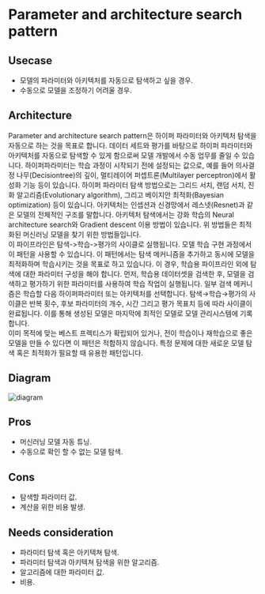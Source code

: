 # Parameter and architecture search pattern

## Usecase
- 모델의 파라미터와 아키텍처를 자동으로 탐색하고 싶을 경우.
- 수동으로 모델을 조정하기 어려울 경우.

## Architecture
Parameter and architecture search pattern은 하이퍼 파라미터와 아키텍처 탐색을 자동으로 하는 것을 목표로 합니다. 데이터 세트와 평가를 바탕으로 하이퍼 파라미터와 아키텍처를 자동으로 탐색할 수 있게 함으로써 모델 개발에서 수동 업무를 줄일 수 있습니다. 하이퍼파라미터는 학습 과정이 시작되기 전에 설정되는 값으로, 예를 들어 의사결정 나무(Decisiontree)의 깊이, 멀티레이어 퍼셉트론(Multilayer perceptron)에서 활성화 기능 등이 있습니다. 하이퍼 파라미터 탐색 방법으로는 그리드 서치, 랜덤 서치, 진화 알고리즘(Evolutionary algorithm), 그리고 베이지안 최적화(Bayesian optimization) 등이 있습니다. 아키텍처는 인셉션과 신경망에서 레스넷(Resnet)과 같은 모델의 전체적인 구조를 말합니다. 아키텍처 탐색에서는 강화 학습의 Neural architecture search와 Gradient descent 이용 방법이 있습니다. 위 방법들은 최적화된 머신러닝 모델을 찾기 위한 방법들입니다.<br>
 이 파이프라인은 탐색->학습->평가의 사이클로 실행됩니다. 모델 학습 구현 과정에서 이 패턴을 사용할 수 있습니다. 이 패턴에서는 탐색 메커니즘을 추가하고 동시에 모델을 최적화하며 학습시키는 것을 목표로 하고 있습니다. 이 경우, 학습용 파이프라인 외에 탐색에 대한 파라미터 구성을 해야 합니다. 먼저, 학습용 데이터셋을 검색한 후, 모델을 검색하고 평가하기 위한 파라미터를 사용하여 학습 작업이 실행됩니다. 일부 검색 메커니즘은 학습할 다음 하이퍼파라미터 또는 아키텍처를 선택합니다. 탐색→학습→평가의 사이클은 반복 횟수, 후보 파라미터의 개수, 시간 그리고 평가 목표치 등에 따라 사이클이 완료됩니다. 이를 통해 생성된 모델은 마지막에 최적인 모델로 모델 관리시스템에 기록합니다. <br>
이미 목적에 맞는 베스트 프렉티스가 확립되어 있거나, 전이 학습이나 재학습으로 좋은 모델을 만들 수 있다면 이 패턴은 적합하지 않습니다. 특정 문제에 대한 새로운 모델 탐색 혹은 최적화가 필요할 때 유용한 패턴입니다. 

## Diagram
![diagram](diagram.png)


## Pros
- 머신러닝 모델 자동 튜닝.
- 수동으로 확인 할 수 없는 모델 탐색.

## Cons
- 탐색할 파라미터 값.
- 계산을 위한 비용 발생.

## Needs consideration
- 파라미터 탐색 혹은 아키텍쳐 탐색.
- 파라미터 탐색과 아키텍쳐 탐색을 위한 알고리즘. 
- 알고리즘에 대한 파라미터 값. 
- 비용.
